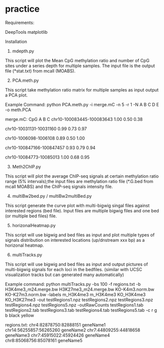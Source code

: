 # practice

Requirements:

DeepTools
matplotlib



Installation

1. mdepth.py

This script will plot the Mean CpG methylation ratio and number of CpG sites under a series depth for multiple samples. The input file is the output file (*stat.txt) from mcall (MOABS).

2. PCA.meth.py

This script take methylation ratio matrix for multiple samples as input output a PCA plot.

Example Command:
python PCA.meth.py -i merge.mC -n 5 -r 1 -N A B C D E -o meth.PCA

merge.mC:
CpG A B C
chr10-100083445-100083643	1.00	0.50	0.38

chr10-10031131-10031160	0.99	0.73	0.97

chr10-1006098-1006108	0.89	0.50	1.00

chr10-100847166-100847457	0.93	0.79	0.94

chr10-10084773-10085013	1.00	0.68	0.95

3. Meth2ChIP.py

This script will plot the average ChIP-seq signals at certain methylation ratio range (5% intervals);the input files are methylation ratio file (*.G.bed from mcall MOABS) and the ChIP-seq signals intensity file.

4. multiBw2bed.py / multiBw2multiBed.py

This script generate the curve plot with multi-bigwig singal files against interested regions (bed file). Input files are multiple bigwig files and one bed (or multiple bed files) file.

5. horizonalHeatmap.py

This script will use bigwig and bed files as input and plot multiple types of signals distribution on interested locations (up/dnstream xxx bp) as a horizonal heatmap.


6. multiTracks.py

This script will use bigwig and bed files as input and output pictures of multi-bigwig signals for each loci in the bedfiles. (similar with UCSC visualization tracks but can generated many automatically) 

Example command:
python  multiTracks.py -bs 100 -f regions.txt -b H3K4me3_m24.merge.bw H3K27me3_m24.merge.bw KO-K4m3.norm.bw KO-K27m3.norm.bw  -labels m_H3K4me3 m_H3K4me3 KO_H3K4me3 KO_H3K27me3 -out testRegions1.npz testRegions2.npz testRegions3.npz testRegions4.npz testRegions5.npz -outRawCounts testRegions1.tab testRegions2.tab testRegions3.tab testRegions4.tab testRegions5.tab -c r g b black yellow

regions.txt:
chr4:82878750:82888151	geneName1
chr14:56255857:56265260	geneName2
chr7:44809255:44818658	geneName3
chr7:45915022:45924426	geneName4
chr8:85068756:85078161	geneName5

